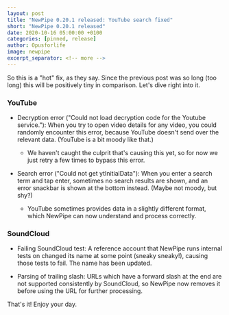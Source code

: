 ```yaml
---
layout: post
title: "NewPipe 0.20.1 released: YouTube search fixed"
short: "NewPipe 0.20.1 released"
date: 2020-10-16 05:00:00 +0100
categories: [pinned, release]
author: Opusforlife
image: newpipe
excerpt_separator: <!-- more -->
---
```


So this is a "hot" fix, as they say. Since the previous post was so long (too long) this will be positively tiny in comparison. Let's dive right into it.

### YouTube

- Decryption error ("Could not load decryption code for the Youtube service."): When you try to open video details for any video, you could randomly encounter this error, because YouTube doesn't send over the relevant data. (YouTube is a bit moody like that.)

  - We haven't caught the culprit that's causing this yet, so for now we just retry a few times to bypass this error.

- Search error ("Could not get ytInitialData"): When you enter a search term and tap enter, sometimes no search results are shown, and an error snackbar is shown at the bottom instead. (Maybe not moody, but shy?)

  - YouTube sometimes provides data in a slightly different format, which NewPipe can now understand and process correctly.

### SoundCloud

- Failing SoundCloud test: A reference account that NewPipe runs internal tests on changed its name at some point (sneaky sneaky!), causing those tests to fail. The name has been updated.

- Parsing of trailing slash: URLs which have a forward slash at the end are not supported consistently by SoundCloud, so NewPipe now removes it before using the URL for further processing.

That's it! Enjoy your day.
